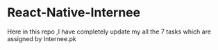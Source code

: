 # React-Native-Internee
Here in this repo ,I have completely update my all the 7 tasks which are assigned by Internee.pk  
